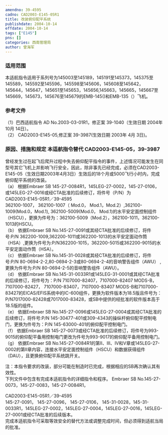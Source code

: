 ```yaml
---
amendno: 39-4595  
cadno: CAD2003-E145-05R1  
title: 改装俯仰配平系统  
publishdate: 2004-10-14  
effdate: 2004-10-14  
tags: ["E145"]  
pns: []  
categories: 西南管理局  
author: 曾海军  
---
```

  
### 适用范围  
本适航指令适用于系列号为145003至145189，145191至145373，145375至145589，145592至145596，145598至145606，145608至145642，145644，145647，145651至145653，145656,145663，145665，145667至145669，145673，145676至145679的EMB-145()和EMB-135（）飞机。  
  
<!--more-->  
### 参考文件  
（1）巴西适航指令 AD No.2003-03-01R1，修正案 39-1040（生效日期 2004年 10月 14日）。  
（2） CAD2003-E145-05,修正案 39-3987(生效日期 2003年 4月 3日)。  
  
### 原因、措施和规定 本适航指令替代 CAD2003-E145-05，39-3987  
曾经发生过在起飞后爬升过程中失去俯仰配平指令的事件，上述情况可能发生在同型号其它飞机上并影响飞行安全，因此，除非事先已经完成，必须在CAD2003-E145-05（生效日期2003年4月3日）生效后的18个月或5000飞行小时内，完成俯仰配平系统的改装。  
（a） 根据Embraer SB 145-27-0084R1，145LEG-27-0002，145-27-0106，或145LEG-27-0016或经CTA批准的后续修订，将件号（P/N）为  
  CAD2003-E145-05R1／39-4595  
362100-1007， 362100-1007（ Mod.0， Mod.1，Mod.2）,362100-1009(Mod.0，Mod.1), 362100-5009(Mod.0， Mod.1)的水平安定面控制组件（HSCU），更换为件号为：362100-5009（Mod.2），362100-1011，362100-1013的HSCU。  
（b） 依据Embraer	 SB No.145-27-0091或其经CTA批准的后续修订，将件号:P/N 362200-1009,362200-1011或362200-1013的水平安定面动作筒（HSA）,更换为件号为:P/N362200-1015，362200-5015或362200-9015的水平安定面动作筒（HSA）。  
（c） 依据Embraer	 SB No.145-31-0028或其经CTA批准的后续修订，将件号:P/N 80-0694-2-2,80-0694-2-3或80-0694-2-4的音响警告组件（AWU） ,更换为件号为:P/N 80-0694-2-5的音响警告组件（AWU）。  
（d） 依据Embraer	SB No.145-31-0033R1或145LEG-31-0001或其经CTA批准的后续修订，将件号为：P/N 7107000-82407，7107000-82407 MODS-B， 7107000-82427， 7107000-83407，7107000-83407 MODS-B和7107000-83427的EICAS/EFIS系统中的IC-600组件，更换为软件版本为18.5版且件号为：P/N7017000-82428或7017000-83428，或SB中提供的经批准的软件版本高于18.5版的组件。  
（e） 依据Embraer	  SB No.145-27-0096或145LEG-27-0004或其经CTA批准的后续修订，将件号:P/N 145-30477-401或309-4343的操纵杆俯仰配平控制电门，更换为件号为：P/N 145-63000-401的俯仰配平控制电门。  
（f） 依据Embraer SB 145-27-0073或经CTA批准的后续修订，将件号为993-9015的俯仰配平备用控制电门更改为件号为993-9017的俯仰配平备用控制电门。  
（g） 依据Embraer	SB No.145-27-0084R1的第II、III、IV和V章或145LEG-27-0002的第II章内容，连接水平安定面控制组件（HSCU）和数据获得组件（DAU），且更换俯仰配平系统跳开关。  
  
注：本指令要求的改装，部分可能在制造时已完成，根据相应的SB再次确认其有效性。  
下列文件中包含有完成本适航指令的详细指令和程序。 Embraer SB No.145-27-0073，145-27-0083，145-27-0084R1，  
  
  CAD2003-E145-05R1／39-4595  
145-27-0091， 145-27-0096， 145-27-0106， 145-31-0028，145-31-0033R1，145LEG-27-0002，145LEG-27-0004，145LEG-27-0016，145LEG-27-0001或经CTA批准的后续版本。  
完成本适航指令可采取等效安全的替代方法或调整完成时间，但必须得到适航当局的批准。  
